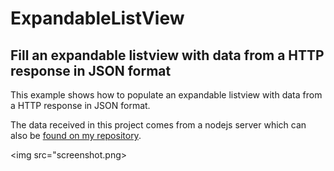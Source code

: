 # ExpandableListView
## Fill an expandable listview with data from a HTTP response in JSON format

This example shows how to populate an expandable listview with data from a HTTP response in JSON format.

The data received in this project comes from a nodejs server which can also be [found on my repository](https://github.com/Ryanor/BA2-Server).

<img src="screenshot.png>

